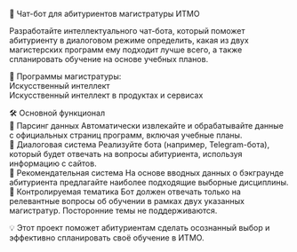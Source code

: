 🤖 Чат-бот для абитуриентов магистратуры ИТМО

Разработайте интеллектуального чат-бота, который поможет абитуриенту в диалоговом режиме определить, какая из двух магистерских программ ему подходит лучше всего, а также спланировать обучение на основе учебных планов.   

📌 Программы магистратуры:  
Искусственный интеллект  
Искусственный интеллект в продуктах и сервисах  

🛠 Основной функционал  
🔹 Парсинг данных Автоматически извлекайте и обрабатывайте данные с официальных страниц программ, включая учебные планы.  
🔹 Диалоговая система Реализуйте бота (например, Telegram-бота), который будет отвечать на вопросы абитуриента, используя информацию с сайтов.  
🔹 Рекомендательная система На основе вводных данных о бэкграунде абитуриента предлагайте наиболее подходящие выборные дисциплины.  
🔹 Контролируемая тематика Бот должен отвечать только на релевантные вопросы об обучении в рамках двух указанных магистратур. Посторонние темы не поддерживаются.  

💡 Этот проект поможет абитуриентам сделать осознанный выбор и эффективно спланировать своё обучение в ИТМО.  
